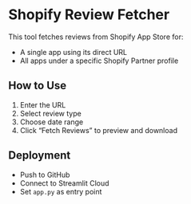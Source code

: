 # Shopify Review Fetcher

This tool fetches reviews from Shopify App Store for:

- A single app using its direct URL
- All apps under a specific Shopify Partner profile

## How to Use

1. Enter the URL
2. Select review type
3. Choose date range
4. Click “Fetch Reviews” to preview and download

## Deployment
- Push to GitHub
- Connect to Streamlit Cloud
- Set `app.py` as entry point